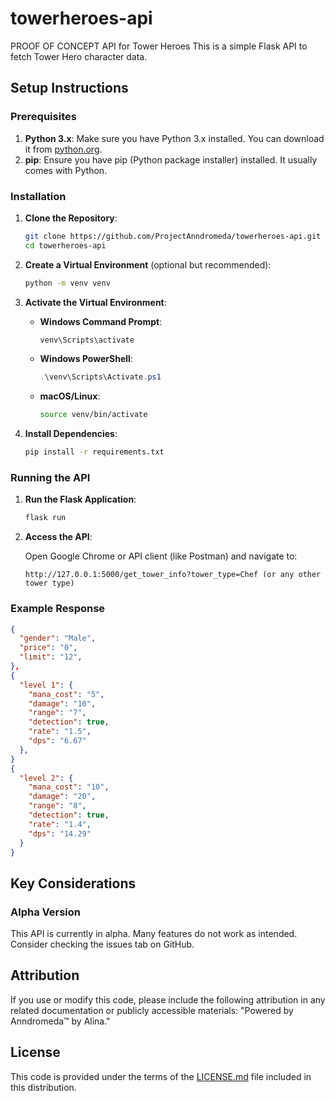 # towerheroes-api

PROOF OF CONCEPT API for Tower Heroes
This is a simple Flask API to fetch Tower Hero character data.

## Setup Instructions

### Prerequisites

1. **Python 3.x**: Make sure you have Python 3.x installed. You can download it from [python.org](https://www.python.org/).
2. **pip**: Ensure you have pip (Python package installer) installed. It usually comes with Python.

### Installation

1. **Clone the Repository**:

    ```bash
    git clone https://github.com/ProjectAnndromeda/towerheroes-api.git
    cd towerheroes-api
    ```

2. **Create a Virtual Environment** (optional but recommended):

    ```bash
    python -m venv venv
    ```

3. **Activate the Virtual Environment**:

    - **Windows Command Prompt**:

        ```bash
        venv\Scripts\activate
        ```

    - **Windows PowerShell**:

        ```powershell
        .\venv\Scripts\Activate.ps1
        ```

    - **macOS/Linux**:

        ```bash
        source venv/bin/activate
        ```

4. **Install Dependencies**:

    ```bash
    pip install -r requirements.txt
    ```

### Running the API

1. **Run the Flask Application**:

    ```bash
    flask run
    ```

2. **Access the API**:

    Open Google Chrome or API client (like Postman) and navigate to:

    ```
    http://127.0.0.1:5000/get_tower_info?tower_type=Chef (or any other tower type)
    ```

### Example Response

```json
{
  "gender": "Male",
  "price": "0",
  "limit": "12",
},
{
  "level 1": {
    "mana_cost": "5",
    "damage": "10",
    "range": "7",
    "detection": true,
    "rate": "1.5",
    "dps": "6.67"
  },
}
{
  "level 2": {
    "mana_cost": "10",
    "damage": "20",
    "range": "8",
    "detection": true,
    "rate": "1.4",
    "dps": "14.29"
  }
}
```

## Key Considerations

### Alpha Version

This API is currently in alpha. Many features do not work as intended. Consider checking the issues tab on GitHub.

## Attribution

If you use or modify this code, please include the following attribution in any related documentation or publicly accessible materials: "Powered by Anndromeda™ by Alina."

## License
This code is provided under the terms of the [LICENSE.md](LICENSE.txt) file included in this distribution.
